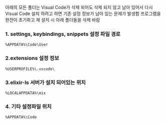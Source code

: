 아래의 모든 폴더는 Visual Code가 삭제 되어도 삭제 되지 않고 남아 있어서 다시 Visual Code 설치 하려고 하면 기존 설정 정보가 남아 있는 문제가 발생함
프로그램을 완전이 초기화고 재 설치 시 아래 폴더들을 삭제 바람

### 1. settings, keybindings, snippets 설정 파일 경로
```
%APPDATA%\Code\User
```

### 2.extensions 설정 정보 
```
%USERPROFILE%\.vscode\
```

### 3.elixir-ls 서버가 설치 되어있는 위치
```
%LOCALAPPDATA%\mix
```

### 4. 기타 설정파일 위치
```
%APPDATA%\Code
```
